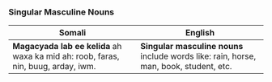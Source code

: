 ### Singular Masculine Nouns

| **Somali**                                                                                  | **English**                                                                                   |
|--------------------------------------------------------------------------------------------------|-----------------------------------------------------------------------------------------------|
| **Magacyada lab ee kelida** ah waxa ka mid ah: roob, faras, nin, buug, arday, iwm.                  | **Singular masculine nouns** include words like: rain, horse, man, book, student, etc.           |
